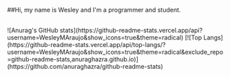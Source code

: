 ##Hi, my name is Wesley and I'm a programmer and student.
<div style="display:inline_block;"><br>
    ![Anurag's GitHub stats](https://github-readme-stats.vercel.app/api?username=WesleyMAraujo&show_icons=true&theme=radical)
    [![Top Langs](https://github-readme-stats.vercel.app/api/top-langs/?username=WesleyMAraujo&show_icons=true&theme=radical&exclude_repo=github-readme-stats,anuraghazra.github.io)](https://github.com/anuraghazra/github-readme-stats)
</div>
